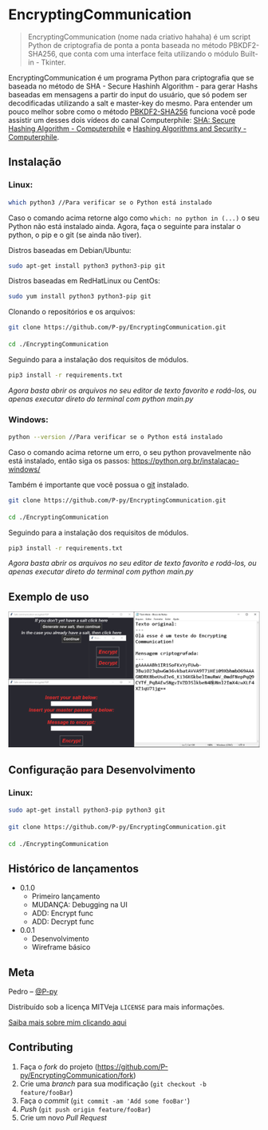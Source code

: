# EncryptingCommunication
> EncryptingCommunication (nome nada criativo hahaha) é um script Python de criptografia de ponta a ponta baseada no método PBKDF2-SHA256, que conta com uma interface feita utilizando o módulo Built-in - Tkinter. 

EncryptingCommunication é um programa Python para criptografia que se baseada no método de SHA - Secure Hashinh Algorithm - para gerar Hashs baseadas em mensagens a partir do input do usuário, que só podem ser decodificadas utilizando a salt e master-key do mesmo. Para entender um pouco melhor sobre como o método [PBKDF2-SHA256](https://docs.python.org/3/library/hashlib.html) funciona você pode assistir um desses dois vídeos do canal Computerphile: [SHA: Secure Hashing Algorithm - Computerphile](https://www.youtube.com/watch?v=DMtFhACPnTY) e [Hashing Algorithms and Security - Computerphile](https://www.youtube.com/watch?v=b4b8ktEV4Bg).

## Instalação

### Linux:
```sh
which python3 //Para verificar se o Python está instalado
```

Caso o comando acima retorne algo como `which: no python in (...)` o seu Python não está instalado ainda. Agora, faça o seguinte para instalar o python, o pip e o git (se ainda não tiver).

Distros baseadas em Debian/Ubuntu:
```sh
sudo apt-get install python3 python3-pip git
```

Distros baseadas em RedHatLinux ou CentOs:
```sh
sudo yum install python3 python3-pip git
```

Clonando o repositórios e os arquivos:
```sh
git clone https://github.com/P-py/EncryptingCommunication.git

cd ./EncryptingCommunication
```

Seguindo para a instalação dos requisitos de módulos.
```sh
pip3 install -r requirements.txt
```

*Agora basta abrir os arquivos no seu editor de texto favorito e rodá-los, ou apenas executar direto do terminal com python main.py*

### Windows:
```sh
python --version //Para verificar se o Python está instalado
```

Caso o comando acima retorne um erro, o seu python provavelmente não está instalado, então siga os passos: https://python.org.br/instalacao-windows/

Também é importante que você possua o [git](https://git-scm.com/) instalado.

```sh
git clone https://github.com/P-py/EncryptingCommunication.git

cd ./EncryptingCommunication
```

Seguindo para a instalação dos requisitos de módulos.
```sh
pip3 install -r requirements.txt
```

*Agora basta abrir os arquivos no seu editor de texto favorito e rodá-los, ou apenas executar direto do terminal com python main.py*

## Exemplo de uso

![](https://github.com/P-py/EncryptingCommunication/blob/main/header0.PNG?raw=true)

## Configuração para Desenvolvimento

### Linux:
```sh
sudo apt-get install python3-pip python3 git

git clone https://github.com/P-py/EncryptingCommunication.git

cd ./EncryptingCommunication
```

## Histórico de lançamentos
* 0.1.0
    * Primeiro lançamento
    * MUDANÇA: Debugging na UI
    * ADD: Encrypt func
    * ADD: Decrypt func
* 0.0.1
    * Desenvolvimento
    * Wireframe básico

## Meta

Pedro – [@P-py](https://twitter.com/curliy1)

Distribuído sob a licença MITVeja `LICENSE` para mais informações.

[Saiba mais sobre mim clicando aqui](https://github.com/P-py/P-py)

## Contributing

1. Faça o _fork_ do projeto (https://github.com/P-py/EncryptingCommunication/fork)
2. Crie uma _branch_ para sua modificação (`git checkout -b feature/fooBar`)
3. Faça o _commit_ (`git commit -am 'Add some fooBar'`)
4. _Push_ (`git push origin feature/fooBar`)
5. Crie um novo _Pull Request_
